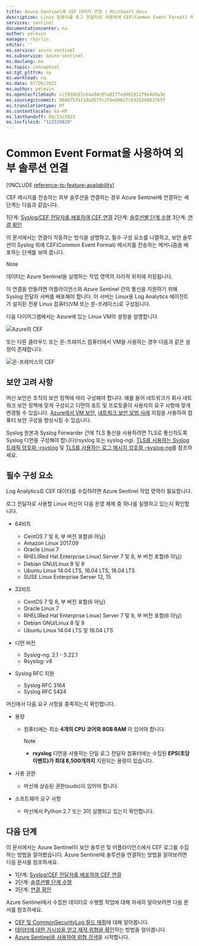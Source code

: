 ```yaml
---
title: Azure Sentinel에 CEF 데이터 연결 | Microsoft Docs
description: Linux 컴퓨터를 로그 전달자로 사용하여 CEF(Common Event Format) 메시지를 Azure Sentinel로 전송하는 외부 솔루션을 연결합니다.
services: sentinel
documentationcenter: na
author: yelevin
manager: rkarlin
editor: ''
ms.service: azure-sentinel
ms.subservice: azure-sentinel
ms.devlang: na
ms.topic: conceptual
ms.tgt_pltfrm: na
ms.workload: na
ms.date: 07/26/2021
ms.author: yelevin
ms.openlocfilehash: ccf05bb51c64a94c07a0277ed901912f9e4dda3e
ms.sourcegitcommit: 0046757af1da267fc2f0e88617c633524883795f
ms.translationtype: HT
ms.contentlocale: ko-KR
ms.lasthandoff: 08/13/2021
ms.locfileid: "122529020"
---
```

# <a name="connect-your-external-solution-using-common-event-format"></a>Common Event Format을 사용하여 외부 솔루션 연결

[!INCLUDE [reference-to-feature-availability](includes/reference-to-feature-availability.md)]

CEF 메시지를 전송하는 외부 솔루션을 연결하는 경우 Azure Sentinel에 연결하는 세 단계는 다음과 같습니다.

1단계: [Syslog/CEF 전달자를 배포하여 CEF 연결](connect-cef-agent.md) 2단계: [솔루션별 단계 수행](connect-cef-solution-config.md) 3단계: [연결 확인](connect-cef-verify.md)

이 문서에서는 연결이 작동하는 방식을 설명하고, 필수 구성 요소를 나열하고, 보안 솔루션이 Syslog 위에 CEF(Common Event Format) 메시지를 전송하는 메커니즘을 배포하는 단계를 보여 줍니다. 

> [!NOTE] 
> 데이터는 Azure Sentinel을 실행하는 작업 영역의 지리적 위치에 저장됩니다.

이 연결을 만들려면 어플라이언스와 Azure Sentinel 간의 통신을 지원하기 위해 Syslog 전달자 서버를 배포해야 합니다.  이 서버는 Linux용 Log Analytics 에이전트가 설치된 전용 Linux 컴퓨터(VM 또는 온-프레미스)로 구성됩니다. 

다음 다이어그램에서는 Azure에 있는 Linux VM의 설정을 설명합니다.

 ![Azure의 CEF](./media/connect-cef/cef-syslog-azure.png)

또는 다른 클라우드 또는 온-프레미스 컴퓨터에서 VM을 사용하는 경우 다음과 같은 설정이 존재합니다. 

 ![온-프레미스의 CEF](./media/connect-cef/cef-syslog-onprem.png)

## <a name="security-considerations"></a>보안 고려 사항

머신 보안은 조직의 보안 정책에 따라 구성해야 합니다. 예를 들어 네트워크가 회사 네트워크 보안 정책에 맞게 구성되고 디먼의 포트 및 프로토콜이 사용자의 요구 사항에 맞게 변경될 수 있습니다. [Azure에서 VM 보안](../virtual-machines/security-policy.md), [네트워크 보안 모범 사례](../security/fundamentals/network-best-practices.md) 지침을 사용하여 컴퓨터 보안 구성을 향상시킬 수 있습니다.

Syslog 원본과 Syslog Forwarder 간에 TLS 통신을 사용하려면 TLS로 통신하도록 Syslog 디먼을 구성해야 합니다(rsyslog 또는 syslog-ng). [TLS를 사용하는 Syslog 트래픽 암호화 -rsyslog](https://www.rsyslog.com/doc/v8-stable/tutorials/tls_cert_summary.html) 및 [TLS를 사용하는 로그 메시지 암호화 –syslog-ng](https://support.oneidentity.com/technical-documents/syslog-ng-open-source-edition/3.22/administration-guide/60#TOPIC-1209298)를 참조하세요.
 
## <a name="prerequisites"></a>필수 구성 요소

Log Analytics로 CEF 데이터를 수집하려면 Azure Sentinel 작업 영역이 필요합니다.

로그 전달자로 사용할 Linux 머신이 다음 운영 체제 중 하나를 실행하고 있는지 확인합니다.

- 64비트
  - CentOS 7 및 8, 부 버전 포함(6 아님)
  - Amazon Linux 2017.09
  - Oracle Linux 7
  - RHEL(Red Hat Enterprise Linux) Server 7 및 8, 부 버전 포함(6 아님)
  - Debian GNU/Linux 8 및 9
  - Ubuntu Linux 14.04 LTS, 16.04 LTS, 18.04 LTS
  - SUSE Linux Enterprise Server 12, 15

- 32비트
  - CentOS 7 및 8, 부 버전 포함(6 아님)
  - Oracle Linux 7
  - RHEL(Red Hat Enterprise Linux) Server 7 및 8, 부 버전 포함(6 아님)
  - Debian GNU/Linux 8 및 9
  - Ubuntu Linux 14.04 LTS 및 16.04 LTS
 
- 디먼 버전
  - Syslog-ng: 2.1 - 3.22.1
  - Rsyslog: v8
  
- Syslog RFC 지원
  - Syslog RFC 3164
  - Syslog RFC 5424
 
머신에서 다음 요구 사항을 충족하는지 확인합니다. 

- 용량
  - 컴퓨터에는 최소 **4개의 CPU 코어와 8GB RAM** 이 있어야 합니다.

    > [!NOTE]
    > - **rsyslog** 디먼을 사용하는 단일 로그 전달자 컴퓨터에는 수집된 **EPS(초당 이벤트)가 최대 8,500개까지** 지원되는 용량이 있습니다.

- 사용 권한
  - 머신에 상승된 권한(sudo)이 있어야 합니다. 

- 소프트웨어 요구 사항
  - 머신에서 Python 2.7 또는 3이 실행되고 있는지 확인합니다.

## <a name="next-steps"></a>다음 단계

이 문서에서는 Azure Sentinel이 보안 솔루션 및 어플라이언스에서 CEF 로그를 수집하는 방법을 알아봤습니다. Azure Sentinel에 솔루션을 연결하는 방법을 알아보려면 다음 문서를 참조하세요.

- 1단계: [Syslog/CEF 전달자를 배포하여 CEF 연결](connect-cef-agent.md)
- 2단계: [솔루션별 단계 수행](connect-cef-solution-config.md)
- 3단계: [연결 확인](connect-cef-verify.md)

Azure Sentinel에서 수집한 데이터로 수행할 작업에 대해 자세히 알아보려면 다음 문서를 참조하세요.

- [CEF 및 CommonSecurityLog 필드 매핑](cef-name-mapping.md)에 대해 알아봅니다.
- [데이터에 대한 가시성을 얻고 재적 위협을 확인](get-visibility.md)하는 방법을 알아봅니다.
- [Azure Sentinel을 사용하여 위협 검색](./detect-threats-built-in.md)을 시작합니다.